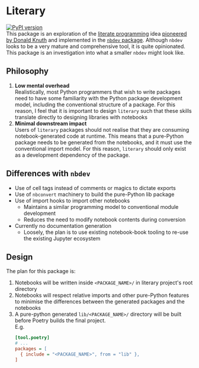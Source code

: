 # Literary
[![PyPI version](https://badge.fury.io/py/literary.svg)](https://badge.fury.io/py/literary)  
This package is an exploration of the [literate programming](http://www.literateprogramming.com) idea [pioneered by
 Donald
Knuth](https://www-cs-faculty.stanford.edu/~knuth/lp.html) and implemented in the
 [`nbdev` package](https://github.com/fastai/nbdev). Although `nbdev` looks to be a very
mature and comprehensive tool, it is quite opinionated. This package is an
investigation into what a smaller `nbdev` might look like.

## Philosophy
1. **Low mental overhead**   
 Realistically, most Python programmers that wish to write packages need to have some
 familiarity with the Python package development model, including the conventional
structure of a package. For this reason, I feel that it is important to design
`literary` such that these skills translate directly to designing libraries with
notebooks
2. **Minimal downstream impact**  
 Users of `literary` packages should not realise that they are consuming 
 notebook-generated code at runtime. This means that a pure-Python package needs to
 be generated from the notebooks, and it must use the conventional import model. For
 this reason, `literary` should only exist as a development dependency of
 the package.
  

## Differences with `nbdev`
* Use of cell tags instead of comments or magics to dictate exports
* Use of `nbconvert` machinery to build the pure-Python lib package
* Use of import hooks to import other notebooks
    * Maintains a similar programming model to conventional module
 development
    * Reduces the need to modify notebook contents during conversion 
* Currently no documentation generation
    * Loosely, the plan is to use existing notebook-book tooling to re-use the
     existing Jupyter ecosystem

## Design
The plan for this package is:
1. Notebooks will be written inside `<PACKAGE_NAME>/` in literary project's root directory
2. Notebooks will respect relative imports and other pure-Python features to minimise the differences between the generated packages and the notebooks
3. A pure-python generated `lib/<PACKAGE_NAME>/` directory will be built before Poetry builds the final project.   
  E.g. 
    ```ini
    [tool.poetry]
    # ...
    packages = [
      { include = "<PACKAGE_NAME>", from = "lib" },
    ]
    ```
